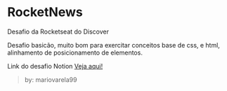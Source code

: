 # RocketNews

Desafio da Rocketseat do Discover

Desafio basicão, muito bom para exercitar conceitos base de css, e html, alinhamento de posicionamento de elementos.

Link do desafio Notion <a href="https://efficient-sloth-d85.notion.site/Desafio-RocketNews-2e2c5d56b41f4b13a7d8df6b5affc0ec"> Veja aqui! </a> 

> by: mariovarela99
